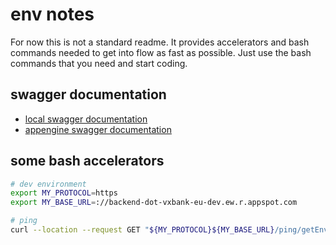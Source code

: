 # env notes

For now this is not a standard readme. It provides accelerators and bash commands needed to get into flow
as fast as possible. Just use the bash commands that you need and start coding.

## swagger documentation

- [local swagger documentation](http://localhost:8080/swagger-ui/index.html)
- [appengine swagger documentation](https://backend-dot-vxbank-eu-dev.ew.r.appspot.com/swagger-ui/index.html)

## some bash accelerators

```bash
# dev environment
export MY_PROTOCOL=https
export MY_BASE_URL=://backend-dot-vxbank-eu-dev.ew.r.appspot.com

# ping
curl --location --request GET "${MY_PROTOCOL}${MY_BASE_URL}/ping/getEnvironment"
```